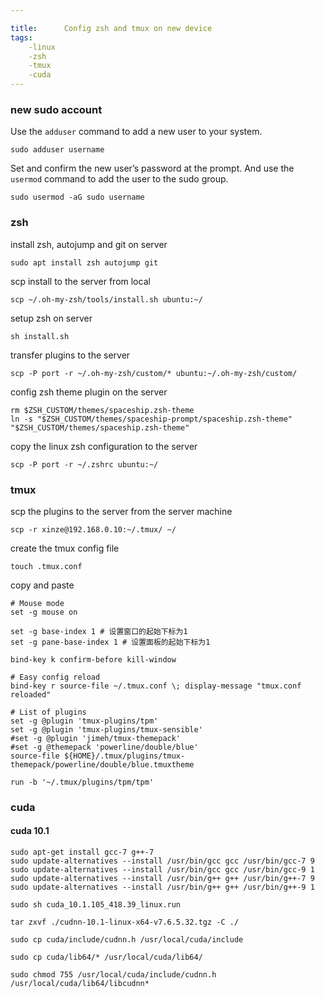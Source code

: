 ```yaml
---

title:      Config zsh and tmux on new device
tags:
    -linux
    -zsh
    -tmux
    -cuda
---
```


### new sudo account
Use the `adduser` command to add a new user to your system.
```
sudo adduser username
```
Set and confirm the new user’s password at the prompt. And use the `usermod` command to add the user to the sudo group.
```
sudo usermod -aG sudo username
```


### zsh
install zsh, autojump and git on server
```
sudo apt install zsh autojump git
```

scp install to the server from local
```
scp ~/.oh-my-zsh/tools/install.sh ubuntu:~/
```

setup zsh on server
```
sh install.sh
```

transfer plugins to the server
```
scp -P port -r ~/.oh-my-zsh/custom/* ubuntu:~/.oh-my-zsh/custom/
```

config zsh theme plugin on the server
```
rm $ZSH_CUSTOM/themes/spaceship.zsh-theme
ln -s "$ZSH_CUSTOM/themes/spaceship-prompt/spaceship.zsh-theme" "$ZSH_CUSTOM/themes/spaceship.zsh-theme"
```

copy the linux zsh configuration to the server
```
scp -P port -r ~/.zshrc ubuntu:~/
```
### tmux


scp the plugins to the server from the server machine
```
scp -r xinze@192.168.0.10:~/.tmux/ ~/
```

create the tmux config file
```
touch .tmux.conf
```

copy and paste
```
# Mouse mode
set -g mouse on

set -g base-index 1 # 设置窗口的起始下标为1
set -g pane-base-index 1 # 设置面板的起始下标为1

bind-key k confirm-before kill-window

# Easy config reload
bind-key r source-file ~/.tmux.conf \; display-message "tmux.conf reloaded"

# List of plugins
set -g @plugin 'tmux-plugins/tpm'
set -g @plugin 'tmux-plugins/tmux-sensible'
#set -g @plugin 'jimeh/tmux-themepack'
#set -g @themepack 'powerline/double/blue'
source-file ${HOME}/.tmux/plugins/tmux-themepack/powerline/double/blue.tmuxtheme

run -b '~/.tmux/plugins/tpm/tpm'
```

### cuda

#### cuda 10.1
```
sudo apt-get install gcc-7 g++-7
sudo update-alternatives --install /usr/bin/gcc gcc /usr/bin/gcc-7 9
sudo update-alternatives --install /usr/bin/gcc gcc /usr/bin/gcc-9 1
sudo update-alternatives --install /usr/bin/g++ g++ /usr/bin/g++-7 9
sudo update-alternatives --install /usr/bin/g++ g++ /usr/bin/g++-9 1

sudo sh cuda_10.1.105_418.39_linux.run

tar zxvf ./cudnn-10.1-linux-x64-v7.6.5.32.tgz -C ./

sudo cp cuda/include/cudnn.h /usr/local/cuda/include

sudo cp cuda/lib64/* /usr/local/cuda/lib64/

sudo chmod 755 /usr/local/cuda/include/cudnn.h /usr/local/cuda/lib64/libcudnn*

```